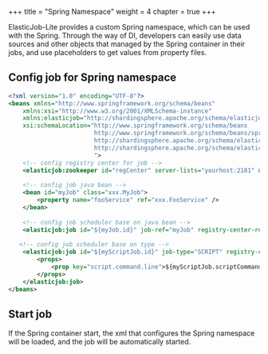 +++
title = "Spring Namespace"
weight = 4
chapter = true
+++

ElasticJob-Lite provides a custom Spring namespace, which can be used with the Spring.
Through the way of DI, developers can easily use data sources and other objects that managed by the Spring container in their jobs, and use placeholders to get values ​​from property files.

## Config job for Spring namespace

```xml
<?xml version="1.0" encoding="UTF-8"?>
<beans xmlns="http://www.springframework.org/schema/beans"
    xmlns:xsi="http://www.w3.org/2001/XMLSchema-instance"
    xmlns:elasticjob="http://shardingsphere.apache.org/schema/elasticjob"
    xsi:schemaLocation="http://www.springframework.org/schema/beans 
                        http://www.springframework.org/schema/beans/spring-beans.xsd 
                        http://shardingsphere.apache.org/schema/elasticjob
                        http://shardingsphere.apache.org/schema/elasticjob/elasticjob.xsd
                        ">
    <!-- config registry center for job -->
    <elasticjob:zookeeper id="regCenter" server-lists="yourhost:2181" namespace="dd-job" base-sleep-time-milliseconds="1000" max-sleep-time-milliseconds="3000" max-retries="3" />
    
    <!-- config job java bean -->
    <bean id="myJob" class="xxx.MyJob">
        <property name="fooService" ref="xxx.FooService" />
    </bean>
    
    <!-- config job scheduler base on java bean -->   
    <elasticjob:job id="${myJob.id}" job-ref="myJob" registry-center-ref="regCenter" sharding-total-count="${myJob.shardingTotalCount}" cron="${myJob.cron}" />
    
   <!-- config job scheduler base on type --> 
    <elasticjob:job id="${myScriptJob.id}" job-type="SCRIPT" registry-center-ref="regCenter" sharding-total-count="${myScriptJob.shardingTotalCount}" cron="${myScriptJob.cron}">
        <props>
            <prop key="script.command.line">${myScriptJob.scriptCommandLine}</prop>
        </props>
    </elasticjob:job>
</beans>
```

## Start job

If the Spring container start, the xml that configures the Spring namespace will be loaded, and the job will be automatically started.
